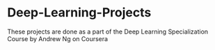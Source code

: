 # Deep-Learning-Projects
These projects are done as a part of the Deep Learning Specialization Course by Andrew Ng on Coursera
